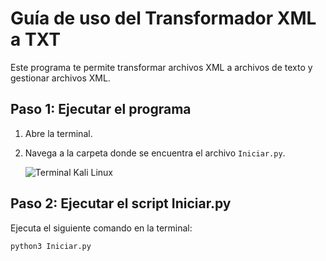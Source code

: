 # Guía de uso del Transformador XML a TXT

Este programa te permite transformar archivos XML a archivos de texto y gestionar archivos XML.

## Paso 1: Ejecutar el programa

1.  Abre la terminal.
2.  Navega a la carpeta donde se encuentra el archivo `Iniciar.py`.

    ![Terminal Kali Linux](terminal_icon.png)

## Paso 2: Ejecutar el script Iniciar.py

Ejecuta el siguiente comando en la terminal:

```bash
python3 Iniciar.py
